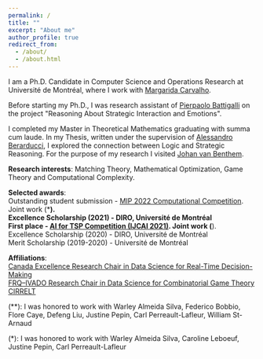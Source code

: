 ```yaml
---
permalink: /
title: ""
excerpt: "About me"
author_profile: true
redirect_from: 
  - /about/
  - /about.html
---
```



I am a Ph.D. Candidate in Computer Science and Operations Research at Université de Montréal, where I work with [Margarida Carvalho](http://margaridacarvalho.org). 

Before starting my Ph.D., I was research assistant of [Pierpaolo Battigalli](https://dec.unibocconi.eu/people/pierpaolo-battigalli) on the project "Reasoning About Strategic Interaction and Emotions". 

I completed my Master in Theoretical Mathematics graduating with summa cum laude. In my Thesis, written under the supervision of [Alessandro Berarducci](https://people.dm.unipi.it/berardu/), I explored the connection between Logic and Strategic Reasoning. For the purpose of my research I visited [Johan van Benthem](https://staff.fnwi.uva.nl/j.vanbenthem/). 


**Research interests**: Matching Theory, Mathematical Optimization, Game Theory and Computational Complexity. 

**Selected awards**:\
Outstanding student submission - [MIP 2022 Computational Competition](https://www.mixedinteger.org/2022/competition/). Joint work (***).\
Excellence Scholarship (2021) - DIRO, Université de Montréal\
First place - [AI for TSP Competition (IJCAI 2021)](https://www.tspcompetition.com/). Joint work (**).\
Excellence Scholarship (2020) - DIRO, Université de Montréal\
Merit Scholarship (2019-2020) - Université de Montréal


**Affiliations**:\
[Canada Excellence Research Chair in Data Science for Real-Time Decision-Making](https://cerc-datascience.polymtl.ca/)\
[FRQ–IVADO Research Chair in Data Science for Combinatorial Game Theory](http://margaridacarvalho.org/chair.html)\
[CIRRELT](https://www.cirrelt.ca/)


(**): I was honored to work with Warley Almeida Silva, Federico Bobbio, Flore Caye, Defeng Liu, Justine Pepin, Carl Perreault-Lafleur, William St-Arnaud

(*): I was honored to work with Warley Almeida Silva, Caroline Leboeuf, Justine Pepin, Carl Perreault-Lafleur

